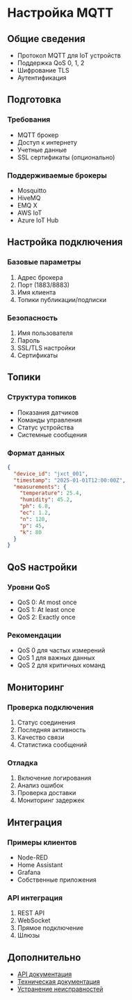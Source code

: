 # Настройка MQTT

## Общие сведения
- Протокол MQTT для IoT устройств
- Поддержка QoS 0, 1, 2
- Шифрование TLS
- Аутентификация

## Подготовка

### Требования
- MQTT брокер
- Доступ к интернету
- Учетные данные
- SSL сертификаты (опционально)

### Поддерживаемые брокеры
- Mosquitto
- HiveMQ
- EMQ X
- AWS IoT
- Azure IoT Hub

## Настройка подключения

### Базовые параметры
1. Адрес брокера
2. Порт (1883/8883)
3. Имя клиента
4. Топики публикации/подписки

### Безопасность
1. Имя пользователя
2. Пароль
3. SSL/TLS настройки
4. Сертификаты

## Топики

### Структура топиков
- Показания датчиков
- Команды управления
- Статус устройства
- Системные сообщения

### Формат данных
```json
{
  "device_id": "jxct_001",
  "timestamp": "2025-01-01T12:00:00Z",
  "measurements": {
    "temperature": 25.4,
    "humidity": 45.2,
    "ph": 6.8,
    "ec": 1.2,
    "n": 120,
    "p": 45,
    "k": 80
  }
}
```

## QoS настройки

### Уровни QoS
- QoS 0: At most once
- QoS 1: At least once
- QoS 2: Exactly once

### Рекомендации
- QoS 0 для частых измерений
- QoS 1 для важных данных
- QoS 2 для критичных команд

## Мониторинг

### Проверка подключения
1. Статус соединения
2. Последняя активность
3. Качество связи
4. Статистика сообщений

### Отладка
1. Включение логирования
2. Анализ ошибок
3. Проверка доставки
4. Мониторинг задержек

## Интеграция

### Примеры клиентов
- Node-RED
- Home Assistant
- Grafana
- Собственные приложения

### API интеграция
1. REST API
2. WebSocket
3. Прямое подключение
4. Шлюзы

## Дополнительно
- [API документация](API.md)
- [Техническая документация](TECHNICAL_DOCS.md)
- [Устранение неисправностей](TROUBLESHOOTING.md) 